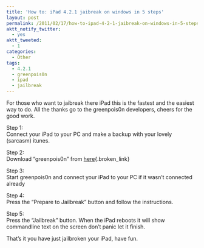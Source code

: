 ```yaml
---
title: 'How to: iPad 4.2.1 jaibreak on windows in 5 steps'
layout: post
permalink: /2011/02/17/how-to-ipad-4-2-1-jaibreak-on-windows-in-5-steps/
aktt_notify_twitter:
  - yes
aktt_tweeted:
  - 1
categories:
  - Other
tags:
  - 4.2.1
  - greenpois0n
  - ipad
  - jailbreak
---
```

For those who want to jaibreak there iPad this is the fastest and the easiest way to do. All the thanks go to the greenpois0n developers, cheers for the good work.<!--more-->

Step 1:  
Connect your iPad to your PC and make a backup with your lovely (sarcasm) itunes.

Step 2:  
Download “greenpois0n” from [here][1]{.broken_link}

Step 3:  
Start greenpois0n and connect your iPad to your PC if it wasn&#8217;t connected already

Step 4:  
Press the “Prepare to Jailbreak” button and follow the instructions.

Step 5:  
Press the “Jailbreak” button. When the iPad reboots it will show commandline text on the screen don&#8217;t panic let it finish.

That&#8217;s it you have just jailbroken your iPad, have fun.

 [1]: http://greenpois0n.com
